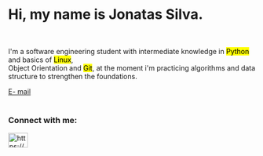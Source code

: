  <h1><b>Hi, my name is Jonatas Silva.</b></h1><br>
 
 <p>
    I'm a software engineering student with intermediate knowledge in <mark>Python</mark> and basics of <mark>Linux</mark>,<br>
    Object Orientation and <mark>Git</mark>, at the moment i'm practicing algorithms and data structure to strengthen the foundations.
 </p>
 <a href=mailto:jonatassilvaemanuel@gmail.com?subject=Contact HTML">E- mail</a>


<div style="display: inline_block"><br>
<!--<img align="center" alt="jo-linux" height="30" width="40" src="https://cdn.jsdelivr.net/gh/devicons/devicon/icons/linux/linux-original.svg" />
<img align="center" alt="jo-py" height="30" width="40" src="https://cdn.jsdelivr.net/gh/devicons/devicon/icons/python/python-original.svg" />-->     
          
          
          
 
</div>

<h3 align="left">Connect with me:</h3>
<p align="left">
<a href="https://www.linkedin.com/in/jonatasemanuell/" target="blank"><img align="center" src="https://raw.githubusercontent.com/rahuldkjain/github-profile-readme-generator/master/src/images/icons/Social/linked-in-alt.svg" alt="https://www.linkedin.com/in/jonatasemanuell/" target="_blank" height="30" width="40"/></a>
</p>


